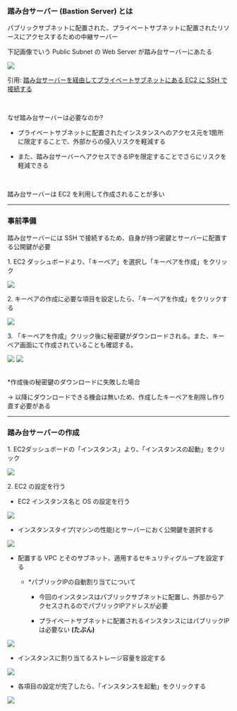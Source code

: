 ### 踏み台サーバー (Bastion Server) とは

パブリックサブネットに配置された、プライベートサブネットに配置されたリソースにアクセスするための中継サーバー

下記画像でいう Public Subnet の Web Server が踏み台サーバーにあたる

<img src="./img/Bastion-Server_1.png" />

引用: [踏み台サーバーを経由してプライベートサブネットにある EC2 に SSH で接続する](https://www.aws-room.com/entry/ec2-bastion)

<br>

なぜ踏み台サーバーは必要なのか?

- プライベートサブネットに配置されたインスタンスへのアクセス元を1箇所に限定することで、外部からの侵入リスクを軽減する

- また、踏み台サーバーへアクセスできるIPを限定することでさらにリスクを軽減できる

<br>

踏み台サーバーは EC2 を利用して作成されることが多い

---

### 事前準備


踏み台サーバーには SSH で接続するため、自身が持つ密鍵とサーバーに配置する公開鍵が必要

1\. EC2 ダッシュボードより、「キーペア」を選択し「キーペアを作成」をクリック

<img src="./img/EC2-Key-Pair_1.png" />

<br>

2\. キーペアの作成に必要な項目を設定したら、「キーペアを作成」をクリックする

<img src="./img/EC2-Key-Pair_2.png" />

<br>

3\. 「キーペアを作成」クリック後に秘密鍵がダウンロードされる。また、キーペア画面にて作成されていることも確認する。

<img src="./img/EC2-Key-Pair_3.png" />

<img src="./img/EC2-Key-Pair_4.png" />

<br>
<br>

*作成後の秘密鍵のダウンロードに失敗した場合

-> 以降にダウンロードできる機会は無いため、作成したキーペアを削除し作り直す必要がある

---

### 踏み台サーバーの作成

1\. EC2ダッシュボードの「インスタンス」より、「インスタンスの起動」をクリック

<img src="./img/EC2-Instance_1.png" />

<br>

2\. EC2 の設定を行う

- EC2 インスタンス名と OS の設定を行う

<img src="./img/EC2-Instance_2.png" />

<br>

- インスタンスタイプ(マシンの性能)とサーバーにおく公開鍵を選択する

<img src="./img/EC2-Instance_3.png" />

<br>

- 配置する VPC とそのサブネット、適用するセキュリティグループを設定する

    - *パブリックIPの自動割り当てについて
        - 今回のインスタンスはパブリックサブネットに配置し、外部からアクセスされるのでパブリックIPアドレスが必要

        - プライベートサブネットに配置されるインスタンスにはパブリックIPは必要ない **(たぶん)**

<img src="./img/EC2-Instance_4.png" />

<br>

- インスタンスに割り当てるストレージ容量を設定する

<img src="./img/EC2-Instance_5.png" />

<br>

- 各項目の設定が完了したら、「インスタンスを起動」をクリックする

<img src="./img/EC2-Instance_6.png" />
